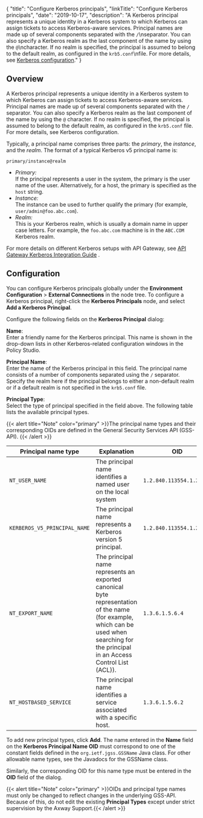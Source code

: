 {
"title": "Configure Kerberos principals",
"linkTitle": "Configure Kerberos principals",
"date": "2019-10-17",
"description": "A Kerberos principal represents a unique identity in a Kerberos system to which Kerberos can assign tickets to access Kerberos-aware services. Principal names are made up of several components separated with the `/`\\nseparator. You can also specify a Kerberos realm as the last component of the name by using the `@`\\ncharacter. If no realm is specified, the principal is assumed to belong to the default realm, as configured in the `krb5.conf`\\nfile. For more details, see [Kerberos configuration](%3Ca%20href=)."
}
﻿

Overview
--------

A Kerberos principal represents a unique identity in a Kerberos system to which Kerberos can assign tickets to access Kerberos-aware services. Principal names are made up of several components separated with the `/`
separator. You can also specify a Kerberos realm as the last component of the name by using the `@`
character. If no realm is specified, the principal is assumed to belong to the default realm, as configured in the `krb5.conf`
file. For more details, see Kerberos configuration.

Typically, a principal name comprises three parts: the *primary*, the *instance*, and the *realm*. The format of a typical Kerberos v5 principal name is:

``` {space="preserve"}
primary/instance@realm
```

-   *Primary:*\
    If the principal represents a user in the system, the primary is the user name of the user. Alternatively, for a host, the primary is specified as the `host`
    string.
-   *Instance:*\
    The instance can be used to further qualify the primary (for example, `user/admin@foo.abc.com`).
-   *Realm:*\
    This is your Kerberos realm, which is usually a domain name in upper case letters. For example, the `foo.abc.com`
    machine is in the `ABC.COM`
    Kerberos realm.

For more details on different Kerberos setups with API Gateway, see
[API Gateway Kerberos Integration Guide](/bundle/APIGateway_77_IntegrationKerberos_allOS_en_HTML5)
.

Configuration
-------------

You can configure Kerberos principals globally under the **Environment Configuration** > **External Connections**
in the node tree. To configure a Kerberos principal, right-click the **Kerberos Principals**
node, and select **Add a Kerberos Principal**.

Configure the following fields on the **Kerberos Principal**
dialog:

**Name**:\
Enter a friendly name for the Kerberos principal. This name is shown in the drop-down lists in other Kerberos-related configuration windows in the Policy Studio.

**Principal Name**:\
Enter the name of the Kerberos principal in this field. The principal name consists of a number of components separated using the `/`
separator. Specify the realm here if the principal belongs to either a non-default realm or if a default realm is not specified in the `krb5.conf` file.

**Principal Type**:\
Select the type of principal specified in the field above. The following table lists the available principal types.

{{< alert title="Note" color="primary" >}}The principal name types and their corresponding OIDs are defined in the General Security Services API (GSS-API). {{< /alert >}}

| Principal name type          | Explanation                                                                                                                                                                            | OID                      |
|------------------------------|----------------------------------------------------------------------------------------------------------------------------------------------------------------------------------------|--------------------------|
| `NT_USER_NAME`               | The principal name identifies a named user on the local system                                                                                                                         | `1.2.840.113554.1.2.1.1` |
| `KERBEROS_V5_PRINCIPAL_NAME` | The principal name represents a Kerberos version 5 principal.                                                                                                                          | `1.2.840.113554.1.2.2.1` |
| `NT_EXPORT_NAME`             | The principal name represents an exported canonical byte representation of the name (for example, which can be used when searching for the principal in an Access Control List (ACL)). | `1.3.6.1.5.6.4`          |
| `NT_HOSTBASED_SERVICE`       | The principal name identifies a service associated with a specific host.                                                                                                               | `1.3.6.1.5.6.2`          |

To add new principal types, click **Add**. The name entered in the **Name**
field on the **Kerberos Principal Name OID**
must correspond to one of the constant fields defined in the `org.ietf.jgss.GSSName`
Java class. For other allowable name types, see the Javadocs for the GSSName
class.

Similarly, the corresponding OID for this name type must be entered in the **OID**
field of the dialog.

{{< alert title="Note" color="primary" >}}OIDs and principal type names must only be changed to reflect changes in the underlying GSS-API. Because of this, do not edit
the existing **Principal Types**
except under strict supervision by the Axway Support.{{< /alert >}}
